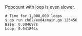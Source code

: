 Popcount with loop is even slower.

```console
# Time for 1,000,000 loops
$ go run ch02/ex04/main.go 123456
Base: 0.004697s
Loop: 0.041804s
```